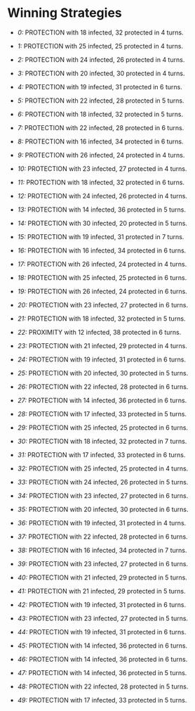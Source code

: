 # Winning Strategies

* _0:_ PROTECTION with 18 infected, 32 protected in 4 turns.


* _1:_ PROTECTION with 25 infected, 25 protected in 4 turns.


* _2:_ PROTECTION with 24 infected, 26 protected in 4 turns.


* _3:_ PROTECTION with 20 infected, 30 protected in 4 turns.


* _4:_ PROTECTION with 19 infected, 31 protected in 6 turns.


* _5:_ PROTECTION with 22 infected, 28 protected in 5 turns.


* _6:_ PROTECTION with 18 infected, 32 protected in 5 turns.


* _7:_ PROTECTION with 22 infected, 28 protected in 6 turns.


* _8:_ PROTECTION with 16 infected, 34 protected in 6 turns.


* _9:_ PROTECTION with 26 infected, 24 protected in 4 turns.


* _10:_ PROTECTION with 23 infected, 27 protected in 4 turns.


* _11:_ PROTECTION with 18 infected, 32 protected in 6 turns.


* _12:_ PROTECTION with 24 infected, 26 protected in 4 turns.


* _13:_ PROTECTION with 14 infected, 36 protected in 5 turns.


* _14:_ PROTECTION with 30 infected, 20 protected in 5 turns.


* _15:_ PROTECTION with 19 infected, 31 protected in 7 turns.


* _16:_ PROTECTION with 16 infected, 34 protected in 6 turns.


* _17:_ PROTECTION with 26 infected, 24 protected in 4 turns.


* _18:_ PROTECTION with 25 infected, 25 protected in 6 turns.


* _19:_ PROTECTION with 26 infected, 24 protected in 6 turns.


* _20:_ PROTECTION with 23 infected, 27 protected in 6 turns.


* _21:_ PROTECTION with 18 infected, 32 protected in 5 turns.


* _22:_ PROXIMITY with 12 infected, 38 protected in 6 turns.


* _23:_ PROTECTION with 21 infected, 29 protected in 4 turns.


* _24:_ PROTECTION with 19 infected, 31 protected in 6 turns.


* _25:_ PROTECTION with 20 infected, 30 protected in 5 turns.


* _26:_ PROTECTION with 22 infected, 28 protected in 6 turns.


* _27:_ PROTECTION with 14 infected, 36 protected in 6 turns.


* _28:_ PROTECTION with 17 infected, 33 protected in 5 turns.


* _29:_ PROTECTION with 25 infected, 25 protected in 6 turns.


* _30:_ PROTECTION with 18 infected, 32 protected in 7 turns.


* _31:_ PROTECTION with 17 infected, 33 protected in 6 turns.


* _32:_ PROTECTION with 25 infected, 25 protected in 4 turns.


* _33:_ PROTECTION with 24 infected, 26 protected in 5 turns.


* _34:_ PROTECTION with 23 infected, 27 protected in 6 turns.


* _35:_ PROTECTION with 20 infected, 30 protected in 6 turns.


* _36:_ PROTECTION with 19 infected, 31 protected in 4 turns.


* _37:_ PROTECTION with 22 infected, 28 protected in 6 turns.


* _38:_ PROTECTION with 16 infected, 34 protected in 7 turns.


* _39:_ PROTECTION with 23 infected, 27 protected in 6 turns.


* _40:_ PROTECTION with 21 infected, 29 protected in 5 turns.


* _41:_ PROTECTION with 21 infected, 29 protected in 5 turns.


* _42:_ PROTECTION with 19 infected, 31 protected in 6 turns.


* _43:_ PROTECTION with 23 infected, 27 protected in 5 turns.


* _44:_ PROTECTION with 19 infected, 31 protected in 6 turns.


* _45:_ PROTECTION with 14 infected, 36 protected in 6 turns.


* _46:_ PROTECTION with 14 infected, 36 protected in 6 turns.


* _47:_ PROTECTION with 14 infected, 36 protected in 5 turns.


* _48:_ PROTECTION with 22 infected, 28 protected in 5 turns.


* _49:_ PROTECTION with 17 infected, 33 protected in 5 turns.


